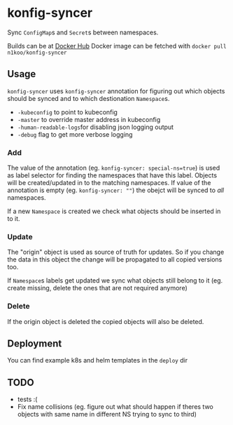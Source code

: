 # konfig-syncer

Sync `ConfigMap`s and `Secret`s between namespaces.

Builds can be at [Docker Hub](https://cloud.docker.com/repository/docker/n1koo/konfig-syncer/)
Docker image can be fetched with `docker pull n1koo/konfig-syncer`

## Usage

`konfig-syncer` uses `konfig-syncer` annotation for figuring out which objects should be synced and to which destionation `Namespace`s.

- `-kubeconfig` to point to kubeconfig
- `-master` to override master address in kubeconfig
- `-human-readable-logs`for disabling json logging output
- `-debug` flag to get more verbose logging

### Add
The value of the annotation (eg. `konfig-syncer: special-ns=true`) is used as label selector for finding the namespaces that have this label. Objects will be created/updated in to the matching namespaces.
If value of the annotation is empty (eg. `konfig-syncer: ""`) the obejct will be synced to *all* namespaces. 

If a new `Namespace` is created we check what objects should be inserted in to it.

### Update

The "origin" object is used as source of truth for updates. So if you change the data in this object the change will be propagated to all copied versions too.

If `Namespace`s labels get updated we sync what objects still belong to it (eg. create missing, delete the ones that are not required anymore)

### Delete

If the origin object is deleted the copied objects will also be deleted.

## Deployment

You can find example k8s and helm templates in the `deploy` dir

## TODO

- tests :(
- Fix name collisions (eg. figure out what should happen if theres two objects with same name in different NS trying to sync to third)
